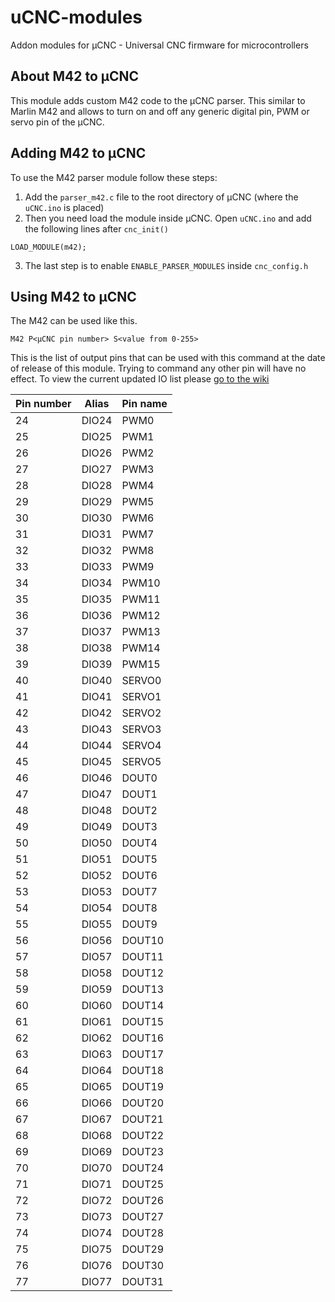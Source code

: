 # uCNC-modules
Addon modules for µCNC - Universal CNC firmware for microcontrollers

## About M42 to µCNC

This module adds custom M42 code to the µCNC parser. This similar to Marlin M42 and allows to turn on and off any generic digital pin, PWM or servo pin of the µCNC.

## Adding M42 to µCNC

To use the M42 parser module follow these steps:
1. Add the `parser_m42.c` file to the root directory of µCNC (where the `uCNC.ino` is placed)
2. Then you need load the module inside µCNC. Open `uCNC.ino` and add the following lines after `cnc_init()`

```
LOAD_MODULE(m42);
```

3. The last step is to enable `ENABLE_PARSER_MODULES` inside `cnc_config.h`

## Using M42 to µCNC

The M42 can be used like this.

```
M42 P<µCNC pin number> S<value from 0-255>
```

This is the list of output pins that can be used with this command at the date of release of this module.
Trying to command any other pin will have no effect.
To view the current updated IO list please [go to the wiki](https://github.com/Paciente8159/uCNC/wiki/Understanding-the-HAL#the-microcontroller-hal)

| Pin number | Alias | Pin name |
| --- | --- | --- |
| 24 | DIO24 | PWM0 |
| 25 | DIO25 | PWM1 |
| 26 | DIO26 | PWM2 |
| 27 | DIO27 | PWM3 |
| 28 | DIO28 | PWM4 |
| 29 | DIO29 | PWM5 |
| 30 | DIO30 | PWM6 |
| 31 | DIO31 | PWM7 |
| 32 | DIO32 | PWM8 |
| 33 | DIO33 | PWM9 |
| 34 | DIO34 | PWM10 |
| 35 | DIO35 | PWM11 |
| 36 | DIO36 | PWM12 |
| 37 | DIO37 | PWM13 |
| 38 | DIO38 | PWM14 |
| 39 | DIO39 | PWM15 |
| 40 | DIO40 | SERVO0 |
| 41 | DIO41 | SERVO1 |
| 42 | DIO42 | SERVO2 |
| 43 | DIO43 | SERVO3 |
| 44 | DIO44 | SERVO4 |
| 45 | DIO45 | SERVO5 |
| 46 | DIO46 | DOUT0 |
| 47 | DIO47 | DOUT1 |
| 48 | DIO48 | DOUT2 |
| 49 | DIO49 | DOUT3 |
| 50 | DIO50 | DOUT4 |
| 51 | DIO51 | DOUT5 |
| 52 | DIO52 | DOUT6 |
| 53 | DIO53 | DOUT7 |
| 54 | DIO54 | DOUT8 |
| 55 | DIO55 | DOUT9 |
| 56 | DIO56 | DOUT10 |
| 57 | DIO57 | DOUT11 |
| 58 | DIO58 | DOUT12 |
| 59 | DIO59 | DOUT13 |
| 60 | DIO60 | DOUT14 |
| 61 | DIO61 | DOUT15 |
| 62 | DIO62 | DOUT16 |
| 63 | DIO63 | DOUT17 |
| 64 | DIO64 | DOUT18 |
| 65 | DIO65 | DOUT19 |
| 66 | DIO66 | DOUT20 |
| 67 | DIO67 | DOUT21 |
| 68 | DIO68 | DOUT22 |
| 69 | DIO69 | DOUT23 |
| 70 | DIO70 | DOUT24 |
| 71 | DIO71 | DOUT25 |
| 72 | DIO72 | DOUT26 |
| 73 | DIO73 | DOUT27 |
| 74 | DIO74 | DOUT28 |
| 75 | DIO75 | DOUT29 |
| 76 | DIO76 | DOUT30 |
| 77 | DIO77 | DOUT31 |
